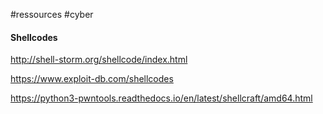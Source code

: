 #ressources #cyber
#### Shellcodes

http://shell-storm.org/shellcode/index.html

https://www.exploit-db.com/shellcodes

https://python3-pwntools.readthedocs.io/en/latest/shellcraft/amd64.html



